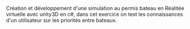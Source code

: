 Création et développement d'une simulation au permis bateau en Réalitée virtuelle avec unity3D en c#,
dans cet exercice on test les connaissances d'un utilisateur sur les priorités entre bateaux.
